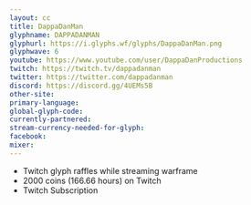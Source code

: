 ```yaml
---
layout: cc
title: DappaDanMan
glyphname: DAPPADANMAN
glyphurl: https://i.glyphs.wf/glyphs/DappaDanMan.png
glyphwave: 6
youtube: https://www.youtube.com/user/DappaDanProductions
twitch: https://twitch.tv/dappadanman
twitter: https://twitter.com/dappadanman
discord: https://discord.gg/4UEMs5B
other-site: 
primary-language: 
global-glyph-code: 
currently-partnered: 
stream-currency-needed-for-glyph: 
facebook: 
mixer: 
---
```

* Twitch glyph raffles while streaming warframe
* 2000 coins (166.66 hours) on Twitch
* Twitch Subscription
